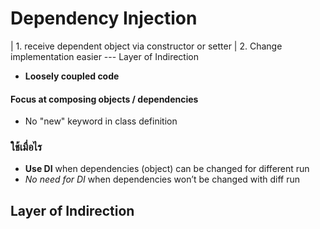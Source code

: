 # Dependency Injection

| 1. receive dependent object via constructor or setter 
| 2. Change implementation easier --- Layer of Indirection

- **Loosely coupled code**
#### Focus at composing objects / dependencies
- No "new" keyword in class definition

### ใช้เมื่อไร
- **Use DI** when dependencies (object) can be changed for different run
- *No need for DI* when dependencies won’t be changed with diff run


## Layer of Indirection 